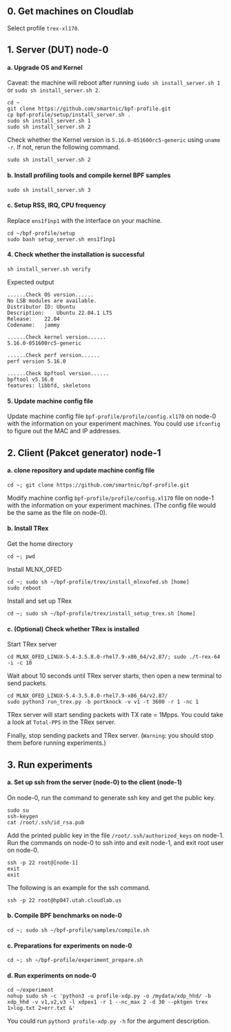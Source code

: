 ## 0. Get machines on Cloudlab

Select profile `trex-xl170`.

## 1. Server (DUT) node-0

#### a. Upgrade OS and Kernel

Caveat: the machine will reboot after running `sudo sh install_server.sh 1` or `sudo sh install_server.sh 2`.
```
cd ~
git clone https://github.com/smartnic/bpf-profile.git
cp bpf-profile/setup/install_server.sh .
sudo sh install_server.sh 1
sudo sh install_server.sh 2
```
Check whether the Kernel version is `5.16.0-051600rc5-generic` using `uname -r`. If not, rerun the following command.
```
sudo sh install_server.sh 2
```

#### b. Install profiling tools and compile kernel BPF samples
```
sudo sh install_server.sh 3
```

#### c. Setup RSS, IRQ, CPU frequency
Replace `ens1f1np1` with the interface on your machine.
```
cd ~/bpf-profile/setup
sudo bash setup_server.sh ens1f1np1
```

#### 4. Check whether the installation is successful

```
sh install_server.sh verify
```
Expected output
```
......Check OS version......
No LSB modules are available.
Distributor ID:	Ubuntu
Description:	Ubuntu 22.04.1 LTS
Release:	22.04
Codename:	jammy

......Check kernel version......
5.16.0-051600rc5-generic

......Check perf version......
perf version 5.16.0

......Check bpftool version......
bpftool v5.16.0
features: libbfd, skeletons
```

#### 5. Update machine config file 

Update machine config file `bpf-profile/profile/config.xl170` on node-0 with the information on your experiment machines. You could use `ifconfig` to figure out the MAC and IP addresses.

## 2. Client (Pakcet generator) node-1

#### a. clone repository and update machine config file
```
cd ~; git clone https://github.com/smartnic/bpf-profile.git
```

Modify machine config `bpf-profile/profile/config.xl170` file on node-1 with the information on your experiment machines. (The config file would be the same as the file on node-0).


#### b. Install TRex
Get the home directory
```
cd ~; pwd
```

Install MLNX_OFED
```
cd ~; sudo sh ~/bpf-profile/trex/install_mlnxofed.sh [home]
sudo reboot
```

Install and set up TRex
```
cd ~; sudo sh ~/bpf-profile/trex/install_setup_trex.sh [home]
```

#### c. (Optional) Check whether TRex is installed
Start TRex server
```
cd MLNX_OFED_LINUX-5.4-3.5.8.0-rhel7.9-x86_64/v2.87/; sudo ./t-rex-64 -i -c 10
```
Wait about 10 seconds until TRex server starts, then open a new terminal to send packets.
```
cd MLNX_OFED_LINUX-5.4-3.5.8.0-rhel7.9-x86_64/v2.87/
sudo python3 run_trex.py -b portknock -v v1 -t 3600 -r 1 -nc 1
```
TRex server will start sending packets with TX rate = 1Mpps. You could take a look at `Total-PPS` in the TRex server.

Finally, stop sending packets and TRex server. (`Warning`: you should stop them before running experiments.)

## 3. Run experiments
#### a. Set up ssh from the server (node-0) to the client (node-1)
On node-0, run the command to generate ssh key and get the public key.
```
sudo su
ssh-keygen
cat /root/.ssh/id_rsa.pub
```
Add the printed public key in the file `/root/.ssh/authorized_keys` on node-1.
Run the commands on node-0 to ssh into and exit node-1, and exit root user on node-0.
```
ssh -p 22 root@[node-1]
exit
exit
```
The following is an example for the ssh command.
```
ssh -p 22 root@hp047.utah.cloudlab.us
```

#### b. Compile BPF benchmarks on node-0
```
cd ~; sudo sh ~/bpf-profile/samples/compile.sh
```

#### c. Preparations for experiments on node-0
```
cd ~; sh ~/bpf-profile/experiment_prepare.sh
```

#### d. Run experiments on node-0
```
cd ~/experiment
nohup sudo sh -c 'python3 -u profile-xdp.py -o /mydata/xdp_hhd/ -b xdp_hhd -v v1,v2,v3 -l xdpex1 -r 1 --nc_max 2 -d 30 --pktgen trex 1>log.txt 2>err.txt &'
```
You could run `python3 profile-xdp.py -h` for the argument description.
